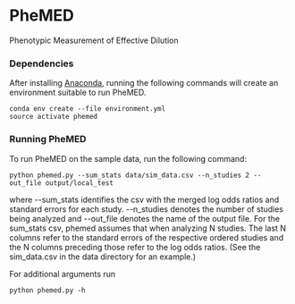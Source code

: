 # PheMED
Phenotypic Measurement of Effective Dilution

### Dependencies
After installing [Anaconda](https://store.continuum.io/cshop/anaconda/), running the following commands will create an environment suitable to run PheMED.
```
conda env create --file environment.yml
source activate phemed
```
### Running PheMED
To run PheMED on the sample data, run the following command:
```
python phemed.py --sum_stats data/sim_data.csv --n_studies 2 --out_file output/local_test
```
where --sum_stats identifies the csv with the merged log odds ratios and standard errors for each study.  --n_studies denotes the number of studies being analyzed and --out_file denotes the name of the output file.  For the sum_stats csv, phemed assumes that when analyzing N studies.  The last N columns refer to the standard errors of the respective ordered studies and the N columns preceding those refer to the log odds ratios.  (See the sim_data.csv in the data directory for an example.)

For additional arguments run
```
python phemed.py -h
```
